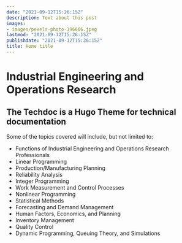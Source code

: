 ```yaml
---
date: "2021-09-12T15:26:15Z"
description: Text about this post
images:
- images/pexels-photo-196666.jpeg
lastmod: "2021-09-12T15:26:15Z"
publishdate: "2021-09-12T15:26:15Z"
title: Home title
---
```


# Industrial Engineering and Operations Research

## The Techdoc is a Hugo Theme for technical documentation

Some of the topics covered will include, but not limited to:

* Functions of Industrial Engineering and Operations Research Professionals
* Linear Programming
* Production/Manufacturing Planning
* Reliability Analysis
* Integer Programming
* Work Measurement and Control Processes
* Nonlinear Programming
* Statistical Methods
* Forecasting and Demand Management
* Human Factors, Economics, and Planning
* Inventory Management
* Quality Control
* Dynamic Programming, Queuing Theory, and Simulations